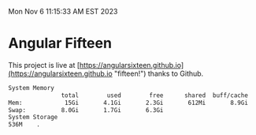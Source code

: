 Mon Nov  6 11:15:33 AM EST 2023

# Angular Fifteen


This project is live at [https://angularsixteen.github.io](https://angularsixteen.github.io "fifteen!") thanks to Github.

```bash
System Memory
               total        used        free      shared  buff/cache   available
Mem:            15Gi       4.1Gi       2.3Gi       612Mi       8.9Gi        10Gi
Swap:          8.0Gi       1.7Gi       6.3Gi
System Storage
536M	.
